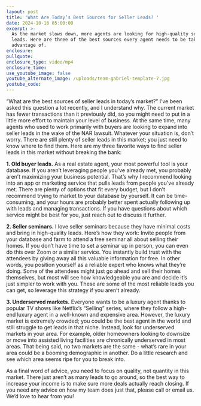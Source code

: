 ```yaml
---
layout: post
title: 'What Are Today’s Best Sources for Seller Leads? '
date: 2024-10-16 05:00:00
excerpt: >-
  As the market slows down, more agents are looking for high-quality seller
  leads. Here are three of the best sources every agent needs to be taking
  advantage of. 
enclosure:
pullquote:
enclosure_type: video/mp4
enclosure_time:
use_youtube_image: false
youtube_alternate_image: /uploads/team-gabriel-template-7.jpg
youtube_code:
---
```

“What are the best sources of seller leads in today’s market?” I’ve been asked this question a lot recently, and I understand why. The current market has fewer transactions than it previously did, so you might need to put in a little more effort to maintain your level of business. At the same time, many agents who used to work primarily with buyers are looking to expand into seller leads in the wake of the NAR lawsuit. Whatever your situation is, don’t worry. There are still plenty of seller leads in this market; you just need to know where to find them. Here are my three favorite ways to find seller leads in this market without breaking the bank:

**1\. Old buyer leads.** As a real estate agent, your most powerful tool is your database. If you aren’t leveraging people you’ve already met, you probably aren’t maximizing your business potential. That’s why I recommend looking into an app or marketing service that pulls leads from people you’ve already met. There are plenty of options that fit every budget, but I don’t recommend trying to market to your database by yourself. It can be time-consuming, and your hours are probably better spent actually following up with leads and managing transactions. If you have questions about which service might be best for you, just reach out to discuss it further.

**2\. Seller seminars.** I love seller seminars because they have minimal costs and bring in high-quality leads. Here’s how they work: Invite people from your database and farm to attend a free seminar all about selling their homes. If you don’t have time to set a seminar up in person, you can even do this over Zoom or a similar service. You instantly build trust with the attendees by giving away all this valuable information for free. In other words, you position yourself as a reliable expert who knows what they’re doing. Some of the attendees might just go ahead and sell their homes themselves, but most will see how knowledgeable you are and decide it’s just simpler to work with you. These are some of the most reliable leads you can get, so leverage this strategy if you aren’t already.

**3\. Underserved markets.** Everyone wants to be a luxury agent thanks to popular TV shows like Netflix’s “Selling” series, where they follow a high-end luxury agent in a well-known and expensive area. However, the luxury market is extremely crowded; you could be the best agent in the world and still struggle to get leads in that niche. Instead, look for underserved markets in your area. For example, older homeowners looking to downsize or move into assisted living facilities are chronically underserved in most areas. That being said, no two markets are the same - what’s rare in your area could be a booming demographic in another. Do a little research and see which area seems ripe for you to break into.

As a final word of advice, you need to focus on quality, not quantity in this market. There just aren’t as many leads to go around, so the best way to increase your income is to make sure more deals actually reach closing. If you need any advice on how my team does just that, please call or email us. We’d love to hear from you!